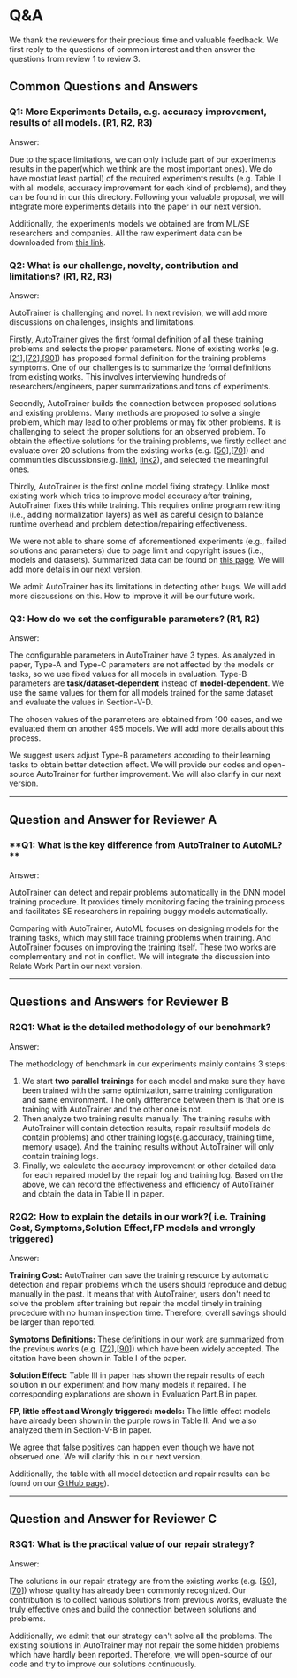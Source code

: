 # Q&A

We thank the reviewers for their precious time and valuable feedback. We first reply to the questions of common interest and then answer the questions from review 1 to review 3. 

## Common Questions and Answers

###  **Q1: More Experiments Details, e.g. accuracy improvement, results of all models. (R1, R2, R3)**

Answer:

Due to the space limitations, we can only include part of our experiments results in the paper(which we think are the most important ones). We do have most(at least partial) of the required experiments results (e.g. Table II with all models, accuracy improvement for each kind of problems), and they can be found in our this directory. Following your valuable proposal, we will integrate more experiments details into the paper in our next version.

Additionally, the experiments models we obtained are from ML/SE researchers and companies. All the raw experiment data can be downloaded from [this link](https://drive.google.com/file/d/1AnzEwQZtKXAXA6jo4xGdhRLuAjnUFMLd/view?usp=sharing).



###  **Q2: What is our challenge, novelty, contribution and limitations? (R1, R2, R3)**

Answer:

AutoTrainer is challenging and novel. In next revision, we will add more discussions on challenges, insights and limitations.

Firstly, AutoTrainer gives the first formal definition of all these training problems and selects the proper parameters. None of existing works (e.g. [[21]],[[72]],[[90]]) has proposed formal definition for the training problems symptoms. One of our challenges is to summarize the formal definitions from existing works. This involves interviewing hundreds of researchers/engineers, paper summarizations and tons of experiments.

Secondly, AutoTrainer builds the connection between proposed solutions and existing problems. Many methods are proposed to solve a single problem, which may lead to other problems or may fix other problems. It is challenging to select the proper solutions for an observed problem. To obtain the effective solutions for the training problems, we firstly collect and evaluate over 20 solutions from the existing works (e.g. [[50]],[[70]]) and communities discussions(e.g. [link1](https://stackoverflow.com/questions/46270122/avoiding-vanishing-gradient-in-deep-neural-networks), [link2](https://stackoverflow.com/questions/43436966/gradient-exploding-when-using-rmsprop)), and selected the meaningful ones.

Thirdly, AutoTrainer is the first online model fixing strategy. Unlike most existing work which tries to improve model accuracy after training, AutoTrainer fixes this while training. This requires online program rewriting (i.e., adding normalization layers) as well as careful design to balance runtime overhead and problem detection/repairing effectiveness.

We were not able to share some of aforementioned experiments (e.g., failed solutions and parameters) due to page limit and copyright issues (i.e., models and datasets). Summarized data can be found on [this page](./README.md). We will add more details in our next version.

We admit AutoTrainer has its limitations in detecting other bugs. We will add more discussions on this. How to improve it will be our future work.

###  **Q3: How do we set the configurable parameters? (R1, R2)** 

Answer:

The configurable parameters in AutoTrainer have 3 types. As analyzed in paper, Type-A and Type-C parameters are not affected by the models or tasks, so we use fixed values for all models in evaluation. Type-B parameters are **task/dataset-dependent** instead of **model-dependent**. We use the same values for them for all models trained for the same dataset and evaluate the values in Section-V-D.

The chosen values of the parameters are obtained from 100 cases, and we evaluated them on another 495 models. We will add more details about this process. 

We suggest users adjust Type-B parameters according to their learning tasks to obtain better detection effect. We will provide our codes and open-source AutoTrainer for further improvement. We will also clarify in our next version.

---

## Question and Answer for Reviewer A

###  **Q1: What is the key difference from AutoTrainer to AutoML? ** 

Answer:

AutoTrainer can detect and repair problems automatically in the DNN model training procedure. It provides timely monitoring facing the training process and facilitates SE researchers in repairing buggy models automatically.

Comparing with AutoTrainer, AutoML focuses on designing models for the training tasks, which may still face training problems when training. And AutoTrainer focuses on improving the training itself. These two works are complementary and not in conflict. We will integrate the discussion into Relate Work Part in our next version.

---
## Questions and Answers for Reviewer B

###  **R2Q1: What is the detailed methodology of our benchmark?**

Answer:

The methodology of benchmark in our experiments mainly contains 3 steps:

1. We start **two parallel trainings** for each model and make sure they have been trained with the same optimization, same training configuration and same environment. The only difference between them is that one is training with AutoTrainer and the other one is not.
2. Then analyze two training results manually. The training results with AutoTrainer will contain detection results, repair results(if models do contain problems) and other training logs(e.g.accuracy, training time, memory usage). And the training results without AutoTrainer will only contain training logs.
3. Finally, we calculate the accuracy improvement or other detailed data for each repaired model by the repair log and training log. Based on the above, we can record the effectiveness and efficiency of AutoTrainer and obtain the data in Table II in paper.


###  **R2Q2: How to explain the details in our work?( i.e. Training Cost, Symptoms,Solution Effect,FP models and wrongly triggered)**

Answer:

**Training Cost:**
AutoTrainer can save the training resource by automatic detection and repair problems which the users should reproduce and debug manually in the past. It means that with AutoTrainer, users don't need to solve the problem after training but repair the model timely in training procedure with no human inspection time. Therefore, overall savings should be larger than reported.

**Symptoms Definitions:**
These definitions in our work are summarized from the previous works (e.g. [[72]],[[90]]) which have been widely accepted. The citation have been shown in Table I of the paper.

**Solution Effect:**
Table III in paper has shown the repair results of each solution in our experiment and how many models it repaired. The corresponding explanations are shown in Evaluation Part.B in paper.

**FP, little effect and Wrongly triggered: models:**
The little effect models have already been shown in the purple rows in Table II. And we also analyzed them in Section-V-B in paper.

We agree that false positives can happen even though we have not observed one. We will clarify this in our next version.

Additionally, the table with all model detection and repair results can be found on our [GitHub page](./All_models_detail.tsv)).

---
## Question and Answer for Reviewer C

###  **R3Q1: What is the practical value of our repair strategy?**

Answer:

The solutions in our repair strategy are from the existing works (e.g. [[50]],[[70]]) whose quality has already been commonly recognized. Our contribution is to collect various solutions from previous works, evaluate the truly effective ones and build the connection between solutions and problems.

Additionally, we admit that our strategy can't solve all the problems. The existing solutions in AutoTrainer may not repair the some hidden problems which have hardly been reported. Therefore, we will open-source of our code and try to improve our solutions continuously.

[21]:https://arxiv.org/abs/2005.06195
[50]:https://arxiv.org/abs/1502.03167
[70]:https://arxiv.org/abs/1804.07612
[72]:https://arxiv.org/abs/1805.10369
[90]:https://arxiv.org/abs/1412.6558